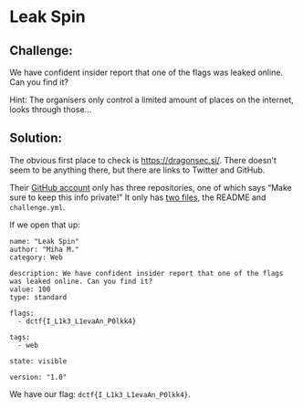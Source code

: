 # Leak Spin

## Challenge:

We have confident insider report that one of the flags was leaked online. Can you find it?

Hint: The organisers only control a limited amount of places on the internet, looks through those...

## Solution:

The obvious first place to check is https://dragonsec.si/. There doesn’t seem to be anything there, but there are links to Twitter and GitHub.

Their [GitHub account](https://github.com/DragonSecSI) only has three repositories, one of which says “Make sure to keep this info private!” It only has [two files](https://github.com/DragonSecSI/DCTF1-chall-leak-spin), the README and `challenge.yml`.

If we open that up:

```
name: "Leak Spin"
author: "Miha M."
category: Web

description: We have confident insider report that one of the flags was leaked online. Can you find it?
value: 100
type: standard

flags:
  - dctf{I_L1k3_L1evaAn_P0lkk4}

tags:
  - web

state: visible
 
version: "1.0"
```

We have our flag: `dctf{I_L1k3_L1evaAn_P0lkk4}`.
